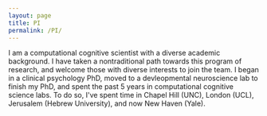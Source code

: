 ```yaml
---
layout: page
title: PI
permalink: /PI/
---
```


<p>
I am a computational cognitive scientist with a diverse academic background. I have taken a nontraditional path towards this program of research, and welcome those with diverse interests to join the team. I began in a clinical psychology PhD, moved to a devleopmental neuroscience lab to finish my PhD, and spent the past 5 years in computational cognitive science labs. To do so, I've spent time in Chapel Hill (UNC), London (UCL), Jerusalem (Hebrew University), and now New Haven (Yale).
</p>
